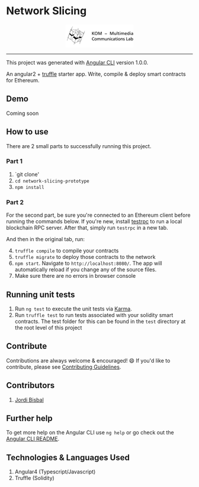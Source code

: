 # Network Slicing

<p align="center">		
  <img src="./src/assets/img/kom_logo.png">		
 </p>		
 	
 ------------------------		

This project was generated with [Angular CLI](https://github.com/angular/angular-cli) version 1.0.0.

An angular2 + [truffle](https://github.com/trufflesuite/truffle) starter app. Write, compile & deploy smart contracts for Ethereum.

## Demo
Coming soon

## How to use
There are 2 small parts to successfully running this project.

### Part 1

1. `git clone'
2. `cd network-slicing-prototype`
3. `npm install`

### Part 2
For the second part, be sure you're connected to an Ethereum client before running the commands below. If you're new, install [testrpc](https://github.com/ethereumjs/testrpc) to run a local blockchain RPC server. After that, simply run `testrpc` in a new tab.

And then in the original tab, run:

4. `truffle compile` to compile your contracts
5. `truffle migrate` to deploy those contracts to the network
6. `npm start`. Navigate to `http://localhost:8080/`. The app will automatically reload if you change any of the source files.
7. Make sure there are no errors in browser console


## Running unit tests

1. Run `ng test` to execute the unit tests via [Karma](https://karma-runner.github.io).
2. Run `truffle test` to run tests associated with your solidity smart contracts. The test folder for this can be found in the `test` directory at the root level of this project


## Contribute

Contributions are always welcome & encouraged! :smile: If you'd like to contribute, please see [Contributing Guidelines](CONTRIBUTE.md).

## Contributors
1. [Jordi Bisbal](https://dev.kom.e-technik.tu-darmstadt.de/gitlab/jb64lori)

## Further help

To get more help on the Angular CLI use `ng help` or go check out the [Angular CLI README](https://github.com/angular/angular-cli/blob/master/README.md).

## Technologies & Languages Used
1. Angular4 (Typescript/Javascript)
2. Truffle (Solidity)

